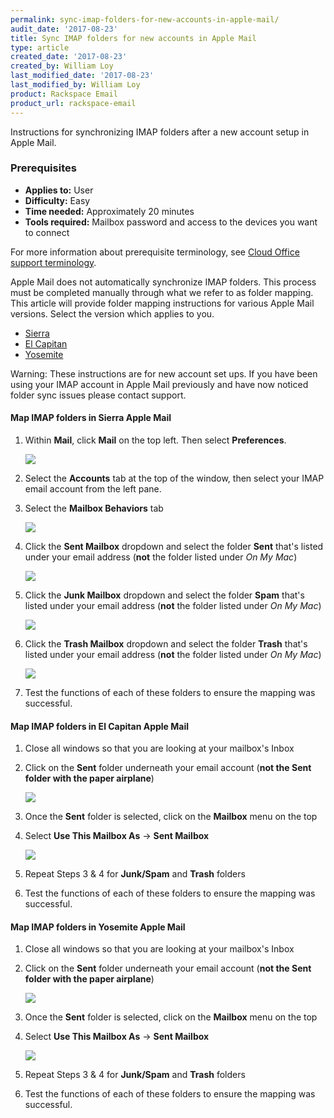 ```yaml
---
permalink: sync-imap-folders-for-new-accounts-in-apple-mail/
audit_date: '2017-08-23'
title: Sync IMAP folders for new accounts in Apple Mail
type: article
created_date: '2017-08-23'
created_by: William Loy
last_modified_date: '2017-08-23'
last_modified_by: William Loy
product: Rackspace Email
product_url: rackspace-email
---
```


Instructions for synchronizing IMAP folders after a new account setup in Apple Mail.

### Prerequisites

- **Applies to:** User
- **Difficulty:** Easy
- **Time needed:** Approximately 20 minutes
- **Tools required:**  Mailbox password and access to the devices you want to connect

For more information about prerequisite terminology, see [Cloud Office support terminology](/how-to/cloud-office-support-terminology/).

Apple Mail does not automatically synchronize IMAP folders. This process must be completed manually through what we refer to as folder mapping. This article will provide folder mapping instructions for various Apple Mail versions.
Select the version which applies to you.

 - [Sierra](#map-imap-folders-in-sierra-apple-mail)
 - [El Capitan](#map-imap-folders-in-el-capitan-apple-mail)
 - [Yosemite](#map-imap-folders-in-yosemite-apple-mail)

 Warning: These instructions are for new account set ups. If you have been using your IMAP account in Apple Mail previously and have now noticed folder sync issues please contact support.

 #### Map IMAP folders in Sierra Apple Mail

 1. Within **Mail**, click **Mail** on the top left. Then select **Preferences**.

     <img src="{% asset_path rackspace-email/sync-imap-folders-for-new-accounts-in-apple-mail/preference-mapping.png %}" />

 2. Select the **Accounts** tab at the top of the window, then select your IMAP email account from the left pane.
 3. Select the **Mailbox Behaviors** tab

     <img src="{% asset_path rackspace-email/sync-imap-folders-for-new-accounts-in-apple-mail/IMAP_MailboxBehaviors.png %}" />

 4. Click the **Sent Mailbox** dropdown and select the folder **Sent** that's listed under your email address (**not** the folder listed under *On My Mac*)

     <img src="{% asset_path rackspace-email/sync-imap-folders-for-new-accounts-in-apple-mail/IMAP_SentFolderMapping.png %}" />

 5. Click the **Junk Mailbox** dropdown and select the folder **Spam** that's listed under your email address (**not** the folder listed under *On My Mac*)

     <img src="{% asset_path rackspace-email/sync-imap-folders-for-new-accounts-in-apple-mail/IMAP_SpamFolderMapping.png %}" />

 6. Click the **Trash Mailbox** dropdown and select the folder **Trash** that's listed under your email address (**not** the folder listed under *On My Mac*)

     <img src="{% asset_path rackspace-email/sync-imap-folders-for-new-accounts-in-apple-mail/IMAP_TrashFolderMapping.png %}" />


 7. Test the functions of each of these folders to ensure the mapping was successful.  

 #### Map IMAP folders in El Capitan Apple Mail

 1. Close all windows so that you are looking at your mailbox's Inbox
 2. Click on the **Sent** folder underneath your email account (**not the Sent folder with the paper airplane**)

    <img src="{% asset_path rackspace-email/sync-imap-folders-for-new-accounts-in-apple-mail/el_capitan_MailboxFolderList.png %}" />

 3. Once the **Sent** folder is selected, click on the **Mailbox** menu on the top
 4. Select **Use This Mailbox As** -> **Sent Mailbox**

    <img src="{% asset_path rackspace-email/sync-imap-folders-for-new-accounts-in-apple-mail/el_capitan_Folder_Mapping_Sent.png %}" />

 5. Repeat Steps 3 & 4 for **Junk/Spam** and **Trash** folders

 6. Test the functions of each of these folders to ensure the mapping was successful.  


 #### Map IMAP folders in Yosemite Apple Mail

 1. Close all windows so that you are looking at your mailbox's Inbox
 2. Click on the **Sent** folder underneath your email account (**not the Sent folder with the paper airplane**)

    <img src="{% asset_path rackspace-email/sync-imap-folders-for-new-accounts-in-apple-mail/el_capitan_MailboxFolderList.png %}" />

 3. Once the **Sent** folder is selected, click on the **Mailbox** menu on the top
 4. Select **Use This Mailbox As** -> **Sent Mailbox**

    <img src="{% asset_path rackspace-email/sync-imap-folders-for-new-accounts-in-apple-mail/el_capitan_Folder_Mapping_Sent.png %}" />

 5. Repeat Steps 3 & 4 for **Junk/Spam** and **Trash** folders

 6. Test the functions of each of these folders to ensure the mapping was successful.  
